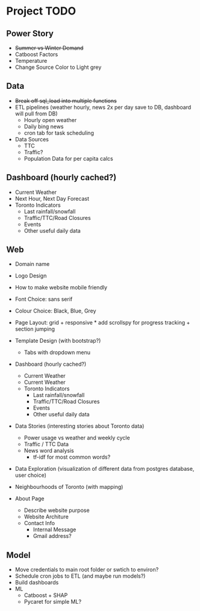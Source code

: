 Project TODO
===

Power Story
---
*   <s>Summer vs Winter Demand</s>
*   Catboost Factors
*   Temperature
*   Change Source Color to Light grey

Data
---
*   <s>Break off sql_load into multiple functions</s>
*   ETL pipelines (weather hourly, news 2x per day save to DB, dashboard will pull from DB)
    *   Hourly open weather
    *   Daily bing news
    *   cron tab for task scheduling
*   Data Sources
    *   TTC
    *   Traffic?
    *   Population Data for per capita calcs

Dashboard (hourly cached?)
---
*   Current Weather
*   Next Hour, Next Day Forecast
*   Toronto Indicators
    *   Last rainfall/snowfall
    *   Traffic/TTC/Road Closures
    *   Events
    *   Other useful daily data

Web
---
*   Domain name
*   Logo Design
*   How to make website mobile friendly
*   Font Choice: sans serif
*   Colour Choice: Black, Blue, Grey
*   Page Layout: grid + responsive
        *   add scrollspy for progress tracking + section jumping
*   Template Design (with bootstrap?)
    *   Tabs with dropdown menu

*   Dashboard (hourly cached?)
    *   Current Weather
    *   Current Weather
    *   Toronto Indicators
        *   Last rainfall/snowfall
        *   Traffic/TTC/Road Closures
        *   Events
        *   Other useful daily data

*   Data Stories (interesting stories about Toronto data)
    *   Power usage vs weather and weekly cycle
    *   Traffic / TTC Data
    *   News word analysis
        *   tf-idf for most common words?

*   Data Exploration (visualization of different data from postgres database, user choice)

*   Neighbourhoods of Toronto (with mapping)

*   About Page
    *   Describe website purpose
    *   Website Architure
    *   Contact Info
        *   Internal Message
        *   Gmail address?

Model
---
*   Move credentials to main root folder or swtich to environ?
*   Schedule cron jobs to ETL (and maybe run models?)
*   Build dashboards
*   ML
    *   Catboost + SHAP
    *   Pycaret for simple ML?